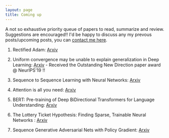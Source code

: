 ```yaml
---
layout: page
title: Coming up
---
```

A not so exhaustive priority queue of papers to read, summarize and review. Suggestions are encouraged!! I'd be happy to discuss any my prevous posts/upcoming posts, you can [contact me here](https://vballoli.github.io/).


1. Rectified Adam: [Arxiv](https://arxiv.org/pdf/1908.03265.pdf)

2. Uniform convergence may be unable to explain generalization in Deep Learning: [Arxiv](https://arxiv.org/abs/1902.04742) - Received the Outstanding New Direction paper award @ NeurIPS'19 !!

3. Sequence to Sequence Learning with Neural Networks: [Arxiv](https://arxiv.org/abs/1409.3215)

4. Attention is all you need: [Arxiv](https://arxiv.org/abs/1706.03762) 

5. BERT: Pre-training of Deep BiDirectional Transformers for Language Understanding: [Arxiv](https://arxiv.org/abs/1810.04805)

6. The Lottery Ticket Hypothesis: Finding Sparse, Trainable Neural Networks : [Arxiv](https://arxiv.org/abs/1803.03635)

7. Sequence Generative Adversarial Nets with Policy Gradient: [Arxiv](https://arxiv.org/abs/1609.05473)
